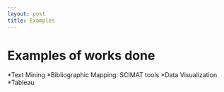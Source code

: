 ```yaml
---
layout: post
title: Examples
---
```


# Examples of works done
*Text Mining
  *Bibliographic Mapping: SCIMAT tools
*Data Visualization
  *Tableau
